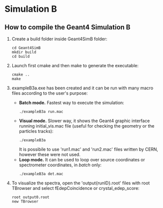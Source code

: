 # Simulation B
## How to compile the Geant4 Simulation B
1. Create a build folder inside Geant4SimB folder:
   ```
   cd Geant4SimB
   mkdir build
   cd build
   ```
2. Launch first cmake and then make to generate the executable:
   ```
   cmake ..
   make
   ```
3. exampleB3a.exe has been created and it can be run with many macro files according to the user's purpose:
    - **Batch mode.** Fastest way to execute the simulation:
      ```
      ./exampleB3a run.mac
      ```
    - **Visual mode.** Slower way, it shows the Geant4 graphic interface running initial_vis.mac file (useful for checking the geometry or the particles tracks):
      ```
      ./exampleB3a
      ```
      It is possibile to use 'run1.mac' and 'run2.mac' files written by CERN, however these were not used.
   - **Loop mode.** It can be used to loop over source coordinates or spectrometer coordinates, in _batch_ only:
      ```
      ./exampleB3a det.mac
      ```
  
4. To visualize the spectra, open the 'output{runID}.root' files with root TBrowser and select fEdepCoincidence or crystal_edep_score:
   ```
   root output0.root
   new TBrowser
   ```

